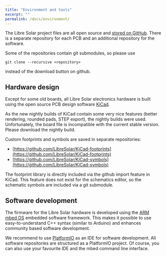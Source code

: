 ```yaml
---
title: "Environment and tools"
excerpt: ""
permalink: /docs/environment/
---
```


The Libre Solar project files are all open source and [stored on GitHub](https://github.com/LibreSolar). There is a separate repository for each PCB and an additional repository for the software.

Some of the repositories contain git submodules, so please use 
```
git clone --recursive <repository>
```
instead of the download button on github.


## Hardware design

Except for some old boards, all Libre Solar electronics hardware is built using the open source PCB design software [KiCad](http://kicad-pcb.org/).

As the new nightly builds of KiCad contain some very nice features (better rendering, rounded pads, STEP export), the nightly builds were used. Unfortunately, the board file is incompatible with the current stable version. Please download the nightly build.

Custom footprints and symbols are saved in separate repositories:

- [https://github.com/LibreSolar/KiCad-footprints](https://github.com/LibreSolar/KiCad-footprints)
- [https://github.com/LibreSolar/KiCad-symbols](https://github.com/LibreSolar/KiCad-symbols)

The footprint library is directly included via the github import feature in KiCad. This feature does not exist for the schematics editor, so the schematic symbols are included via a git submodule.


## Software development

The firmware for the Libre Solar hardware is developed using the [ARM mbed OS](https://developer.mbed.org/) embedded software framework. This makes it possible to use easy-to-understand C++ syntax (similar to Arduino) and enhances community based software development.

We recommend to use [PlatformIO](http://platformio.org/) as an IDE for software development. All software repositories are structured as a PlatformIO project. Of course, you can also use your favourite IDE and the mbed command line interface.

